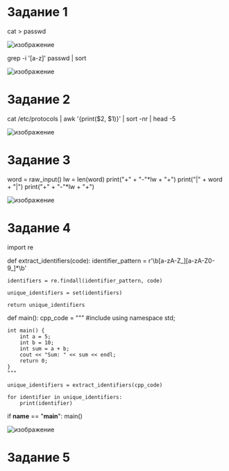 # Задание 1
cat > passwd

![изображение](https://github.com/user-attachments/assets/4816089c-8aac-45b7-9f73-07be90e763ab)

grep -i '[a-z]' passwd | sort

![изображение](https://github.com/user-attachments/assets/a4bf1db4-6ac1-4a36-ae45-a1dd021cc773)

# Задание 2
cat /etc/protocols | awk '{print($2, $1)}' | sort -nr | head -5

![изображение](https://github.com/user-attachments/assets/66482b27-8486-4177-b8c9-832a202950dd)

# Задание 3

word = raw_input()
lw = len(word)
print("+" + "-"*lw + "+")
print("|" + word + "|")
print("+" + "-"*lw + "+")

![изображение](https://github.com/user-attachments/assets/aa1a5426-8557-448b-9a0a-ed2c927f5c67)

# Задание 4

import re

def extract_identifiers(code):
    identifier_pattern = r'\b[a-zA-Z_][a-zA-Z0-9_]*\b'

    identifiers = re.findall(identifier_pattern, code)

    unique_identifiers = set(identifiers)

    return unique_identifiers

def main():
    cpp_code = """
    #include <iostream>
    using namespace std;

    int main() {
        int a = 5;
        int b = 10;
        int sum = a + b;
        cout << "Sum: " << sum << endl;
        return 0;
    }
    """

    unique_identifiers = extract_identifiers(cpp_code)

    for identifier in unique_identifiers:
        print(identifier)

if __name__ == "__main__":
    main()


![изображение](https://github.com/user-attachments/assets/73d6a939-d1eb-469c-bf58-642201891028)

# Задание 5



